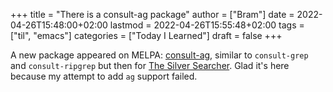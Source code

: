 +++
title = "There is a consult-ag package"
author = ["Bram"]
date = 2022-04-26T15:48:00+02:00
lastmod = 2022-04-26T15:55:48+02:00
tags = ["til", "emacs"]
categories = ["Today I Learned"]
draft = false
+++

A new package appeared on MELPA: [consult-ag](https://github.com/yadex205/consult-ag), similar to `consult-grep` and `consult-ripgrep` but then for [The Silver Searcher](https://github.com/ggreer/the_silver_searcher). Glad it's here because my attempt to add `ag` support failed.
